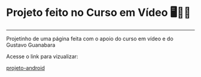 # Projeto feito no Curso em Vídeo 🖥📖📃
---
Projetinho de uma página feita com o apoio do curso em vídeo e do Gustavo Guanabara

Acesse o link para vizualizar: 

[projeto-android]()
